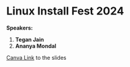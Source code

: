 # Linux Install Fest 2024





**Speakers:** 
1. **Tegan Jain** 
1. **Ananya Mondal** 





[Canva Link](https://www.canva.com/design/DAGS4D7zAx4/irYawHRW0dMfX6ivJPwvDw/edit?utm_content=DAGS4D7zAx4&utm_campaign=designshare&utm_medium=link2&utm_source=sharebutton) to the slides